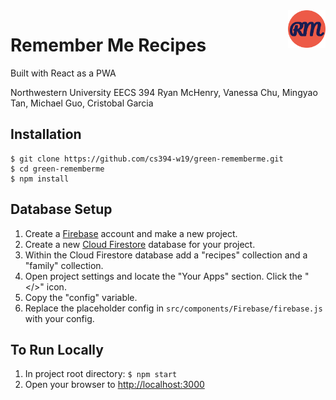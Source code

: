 <a href="remembermerecipes.com/">
    <img src="https://github.com/cs394-w19/green-rememberme/blob/master/public/logo.png" alt="RememberMe Recipeslogo"     title="RememberMe Recipes" align="right" height="60" />
</a>

# Remember Me Recipes
Built with React as a PWA

Northwestern University
EECS 394
Ryan McHenry, Vanessa Chu, Mingyao Tan, Michael Guo, Cristobal Garcia


## Installation
```
$ git clone https://github.com/cs394-w19/green-rememberme.git
$ cd green-rememberme
$ npm install
```

## Database Setup 
1. Create a [Firebase](https://firebase.google.com/) account and make a new project.
2. Create a new [Cloud Firestore](https://firebase.google.com/docs/firestore/) database for your project.
3. Within the Cloud Firestore database add a "recipes" collection and a "family" collection.
4. Open project settings and locate the "Your Apps" section. Click the "</>" icon.
5. Copy the "config" variable. 
6. Replace the placeholder config in ```src/components/Firebase/firebase.js``` with your config.

## To Run Locally
1. In project root directory: ```$ npm start```
2. Open your browser to [http://localhost:3000](http://localhost:3000)
